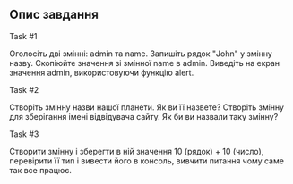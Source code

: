## Опис завдання
Task #1

Оголосіть дві змінні: admin та name.
Запишіть рядок "John" у змінну назву.
Скопіюйте значення зі змінної name в admin.
Виведіть на екран значення admin, використовуючи функцію alert.


Task #2

Створіть змінну назви нашої планети. Як ви її назвете?
Створіть змінну для зберігання імені відвідувача сайту. Як би ви назвали таку змінну?


Task #3

Створити змінну і зберегти в ній значення 10 (рядок) + 10 (число), перевірити її тип і вивести його в консоль, вивчити питання чому саме так все працює.
